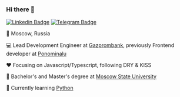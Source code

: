 ### Hi there 👋

[![Linkedin Badge](https://img.shields.io/badge/-Stanislavec-0072b1?style=flat&logo=Linkedin&logoColor=white)](https://linkedin.com/in/stanislavec/ "Connect on LinkedIn")
[![Telegram Badge](https://img.shields.io/badge/-@stanislavec-0088CC?style=flat&logo=Telegram&logoColor=white)](https://t.me/stanislavec "Contact on Telegram")


📍 Moscow, Russia

💻 Lead Development Engineer at [Gazprombank](https://www.gazprombank.ru/), previously Frontend developer at [Ponominalu](https://ponominalu.ru/)

❤️ Focusing on Javascript/Typescript, following DRY & KISS

📙 Bachelor's and Master's degree at [Moscow State University](https://www.msu.ru/)

🌱 Currently learning [Python](https://www.python.org/)
